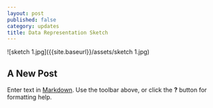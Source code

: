 ```yaml
---
layout: post
published: false
category: updates
title: Data Representation Sketch
---
```

![sketch 1.jpg]({{site.baseurl}}/assets/sketch 1.jpg)
## A New Post

Enter text in [Markdown](http://daringfireball.net/projects/markdown/). Use the toolbar above, or click the **?** button for formatting help.
